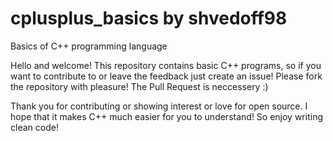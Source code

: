 # cplusplus_basics by shvedoff98
Basics of C++ programming language

Hello and welcome! This repository contains basic C++ programs, so if you want to contribute to or leave the feedback just create an issue! Please fork the repository with pleasure! The Pull Request is neccessery :)

Thank you for contributing or showing interest or love for open source. I hope that it makes C++ much easier for you to understand! So enjoy writing clean code!
